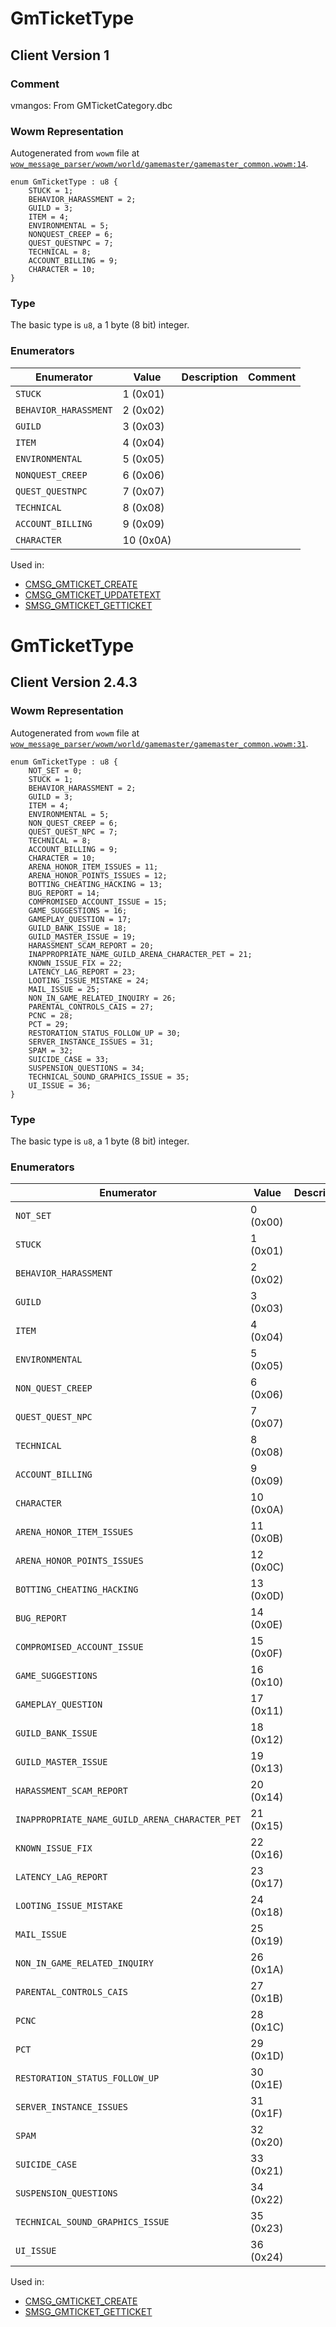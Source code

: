 # GmTicketType

## Client Version 1

### Comment

vmangos: From GMTicketCategory.dbc

### Wowm Representation

Autogenerated from `wowm` file at [`wow_message_parser/wowm/world/gamemaster/gamemaster_common.wowm:14`](https://github.com/gtker/wow_messages/tree/main/wow_message_parser/wowm/world/gamemaster/gamemaster_common.wowm#L14).

```rust,ignore
enum GmTicketType : u8 {
    STUCK = 1;
    BEHAVIOR_HARASSMENT = 2;
    GUILD = 3;
    ITEM = 4;
    ENVIRONMENTAL = 5;
    NONQUEST_CREEP = 6;
    QUEST_QUESTNPC = 7;
    TECHNICAL = 8;
    ACCOUNT_BILLING = 9;
    CHARACTER = 10;
}
```
### Type
The basic type is `u8`, a 1 byte (8 bit) integer.
### Enumerators
| Enumerator | Value  | Description | Comment |
| --------- | -------- | ----------- | ------- |
| `STUCK` | 1 (0x01) |  |  |
| `BEHAVIOR_HARASSMENT` | 2 (0x02) |  |  |
| `GUILD` | 3 (0x03) |  |  |
| `ITEM` | 4 (0x04) |  |  |
| `ENVIRONMENTAL` | 5 (0x05) |  |  |
| `NONQUEST_CREEP` | 6 (0x06) |  |  |
| `QUEST_QUESTNPC` | 7 (0x07) |  |  |
| `TECHNICAL` | 8 (0x08) |  |  |
| `ACCOUNT_BILLING` | 9 (0x09) |  |  |
| `CHARACTER` | 10 (0x0A) |  |  |

Used in:
* [CMSG_GMTICKET_CREATE](cmsg_gmticket_create.md)
* [CMSG_GMTICKET_UPDATETEXT](cmsg_gmticket_updatetext.md)
* [SMSG_GMTICKET_GETTICKET](smsg_gmticket_getticket.md)

# GmTicketType

## Client Version 2.4.3

### Wowm Representation

Autogenerated from `wowm` file at [`wow_message_parser/wowm/world/gamemaster/gamemaster_common.wowm:31`](https://github.com/gtker/wow_messages/tree/main/wow_message_parser/wowm/world/gamemaster/gamemaster_common.wowm#L31).

```rust,ignore
enum GmTicketType : u8 {
    NOT_SET = 0;
    STUCK = 1;
    BEHAVIOR_HARASSMENT = 2;
    GUILD = 3;
    ITEM = 4;
    ENVIRONMENTAL = 5;
    NON_QUEST_CREEP = 6;
    QUEST_QUEST_NPC = 7;
    TECHNICAL = 8;
    ACCOUNT_BILLING = 9;
    CHARACTER = 10;
    ARENA_HONOR_ITEM_ISSUES = 11;
    ARENA_HONOR_POINTS_ISSUES = 12;
    BOTTING_CHEATING_HACKING = 13;
    BUG_REPORT = 14;
    COMPROMISED_ACCOUNT_ISSUE = 15;
    GAME_SUGGESTIONS = 16;
    GAMEPLAY_QUESTION = 17;
    GUILD_BANK_ISSUE = 18;
    GUILD_MASTER_ISSUE = 19;
    HARASSMENT_SCAM_REPORT = 20;
    INAPPROPRIATE_NAME_GUILD_ARENA_CHARACTER_PET = 21;
    KNOWN_ISSUE_FIX = 22;
    LATENCY_LAG_REPORT = 23;
    LOOTING_ISSUE_MISTAKE = 24;
    MAIL_ISSUE = 25;
    NON_IN_GAME_RELATED_INQUIRY = 26;
    PARENTAL_CONTROLS_CAIS = 27;
    PCNC = 28;
    PCT = 29;
    RESTORATION_STATUS_FOLLOW_UP = 30;
    SERVER_INSTANCE_ISSUES = 31;
    SPAM = 32;
    SUICIDE_CASE = 33;
    SUSPENSION_QUESTIONS = 34;
    TECHNICAL_SOUND_GRAPHICS_ISSUE = 35;
    UI_ISSUE = 36;
}
```
### Type
The basic type is `u8`, a 1 byte (8 bit) integer.
### Enumerators
| Enumerator | Value  | Description | Comment |
| --------- | -------- | ----------- | ------- |
| `NOT_SET` | 0 (0x00) |  |  |
| `STUCK` | 1 (0x01) |  |  |
| `BEHAVIOR_HARASSMENT` | 2 (0x02) |  |  |
| `GUILD` | 3 (0x03) |  |  |
| `ITEM` | 4 (0x04) |  |  |
| `ENVIRONMENTAL` | 5 (0x05) |  |  |
| `NON_QUEST_CREEP` | 6 (0x06) |  |  |
| `QUEST_QUEST_NPC` | 7 (0x07) |  |  |
| `TECHNICAL` | 8 (0x08) |  |  |
| `ACCOUNT_BILLING` | 9 (0x09) |  |  |
| `CHARACTER` | 10 (0x0A) |  |  |
| `ARENA_HONOR_ITEM_ISSUES` | 11 (0x0B) |  |  |
| `ARENA_HONOR_POINTS_ISSUES` | 12 (0x0C) |  |  |
| `BOTTING_CHEATING_HACKING` | 13 (0x0D) |  |  |
| `BUG_REPORT` | 14 (0x0E) |  |  |
| `COMPROMISED_ACCOUNT_ISSUE` | 15 (0x0F) |  |  |
| `GAME_SUGGESTIONS` | 16 (0x10) |  |  |
| `GAMEPLAY_QUESTION` | 17 (0x11) |  |  |
| `GUILD_BANK_ISSUE` | 18 (0x12) |  |  |
| `GUILD_MASTER_ISSUE` | 19 (0x13) |  |  |
| `HARASSMENT_SCAM_REPORT` | 20 (0x14) |  |  |
| `INAPPROPRIATE_NAME_GUILD_ARENA_CHARACTER_PET` | 21 (0x15) |  |  |
| `KNOWN_ISSUE_FIX` | 22 (0x16) |  |  |
| `LATENCY_LAG_REPORT` | 23 (0x17) |  |  |
| `LOOTING_ISSUE_MISTAKE` | 24 (0x18) |  |  |
| `MAIL_ISSUE` | 25 (0x19) |  |  |
| `NON_IN_GAME_RELATED_INQUIRY` | 26 (0x1A) |  |  |
| `PARENTAL_CONTROLS_CAIS` | 27 (0x1B) |  |  |
| `PCNC` | 28 (0x1C) |  |  |
| `PCT` | 29 (0x1D) |  |  |
| `RESTORATION_STATUS_FOLLOW_UP` | 30 (0x1E) |  |  |
| `SERVER_INSTANCE_ISSUES` | 31 (0x1F) |  |  |
| `SPAM` | 32 (0x20) |  |  |
| `SUICIDE_CASE` | 33 (0x21) |  |  |
| `SUSPENSION_QUESTIONS` | 34 (0x22) |  |  |
| `TECHNICAL_SOUND_GRAPHICS_ISSUE` | 35 (0x23) |  |  |
| `UI_ISSUE` | 36 (0x24) |  |  |

Used in:
* [CMSG_GMTICKET_CREATE](cmsg_gmticket_create.md)
* [SMSG_GMTICKET_GETTICKET](smsg_gmticket_getticket.md)

